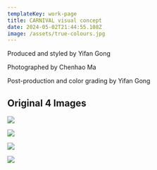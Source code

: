 ```yaml
---
templateKey: work-page
title: CARNIVAL visual concept
date: 2024-05-02T21:44:55.108Z
image: /assets/true-colours.jpg
---
```

Produced and styled by Yifan Gong

P﻿hotographed by Chenhao Ma

Post-production and color grading by Yifan Gong

## Original 4 Images

![](/assets/白色海报-拷贝.jpg#middle)

![](/assets/红色海报-拷贝.jpg#middle)

![](/assets/黄色海报-拷贝.jpg#middle)

![](/assets/蓝色海报未p纯蓝色眼睛.jpg#middle)